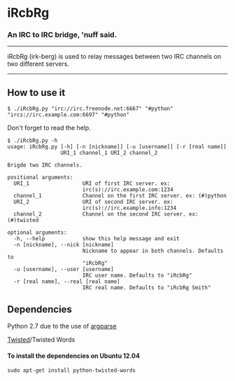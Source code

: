 iRcbRg
======

### An IRC to IRC bridge, 'nuff said. ###


************************
iRcbRg (irk-berg) is used to relay messages between two IRC channels on two different servers.
************************

How to use it
-------------
```
$ ./iRcbRg.py "irc://irc.freenode.net:6667" "#python" "ircs://irc.example.com:6697" "#python"
```
Don't forget to read the help.
```
$ ./iRcbRg.py -h
usage: iRcbRg.py [-h] [-n [nickname]] [-u [username]] [-r [real name]]
                 URI_1 channel_1 URI_2 channel_2

Brigde two IRC channels.

positional arguments:
  URI_1                 URI of first IRC server. ex:
                        irc(s)://irc.example.com:1234
  channel_1             Channel on the first IRC server. ex: (#)python
  URI_2                 URI of second IRC server. ex:
                        irc(s)://irc.example.info:1234
  channel_2             Channel on the second IRC server. ex: (#)twisted

optional arguments:
  -h, --help            show this help message and exit
  -n [nickname], --nick [nickname]
                        Nickname to appear in both channels. Defaults to
                        "iRcbRg"
  -u [username], --user [username]
                        IRC user name. Defaults to "iRcbRg"
  -r [real name], --real [real name]
                        IRC real name. Defaults to "iRcbRg Smith"
```

Dependencies
------------
Python 2.7 due to the use of [argparse](http://docs.python.org/dev/library/argparse.html)

[Twisted](https://en.wikipedia.org/wiki/Twisted_%28software%29)/Twisted Words

#### To install the dependencies on Ubuntu 12.04 ####
```
sudo apt-get install python-twisted-words
```
